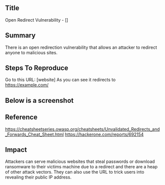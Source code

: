 ## Title
Open Redirect Vulnerability - []

## Summary
There is an open redirection vulnerability that allows an attacker to redirect anyone to malicious sites.

## Steps To Reproduce
Go to this URL:  [website]
As you can see it redirects to https://example.com/

## Below is a screenshot

## Reference
https://cheatsheetseries.owasp.org/cheatsheets/Unvalidated_Redirects_and_Forwards_Cheat_Sheet.html
https://hackerone.com/reports/692154

## Impact
Attackers can serve malicious websites that steal passwords or download ransomware to their victims machine due to a redirect and there are a heap of other attack vectors.
They can also use the URL to trick users into revealing their public IP address.
